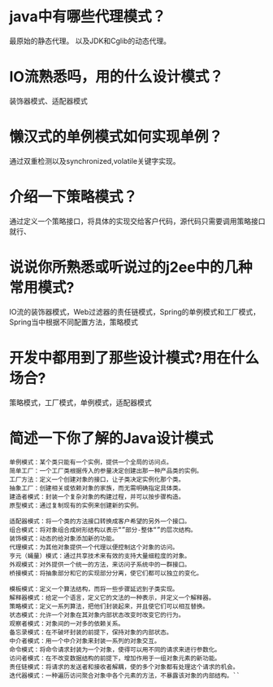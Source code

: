 
# java中有哪些代理模式？
最原始的静态代理。 以及JDK和Cglib的动态代理。


# IO流熟悉吗，用的什么设计模式？
装饰器模式、适配器模式



# 懒汉式的单例模式如何实现单例？
通过双重检测以及synchronized,volatile关键字实现。


# 介绍一下策略模式？
通过定义一个策略接口，将具体的实现交给客户代码，源代码只需要调用策略接口就行、




# 说说你所熟悉或听说过的j2ee中的几种常用模式?  

IO流的装饰器模式，Web过滤器的责任链模式，Spring的单例模式和工厂模式，  
Spring当中根据不同配置方法，策略模式

# 开发中都用到了那些设计模式?用在什么场合?
策略模式，工厂模式，单例模式，适配器模式

# 简述一下你了解的Java设计模式
```
单例模式：某个类只能有一个实例，提供一个全局的访问点。
简单工厂：一个工厂类根据传入的参量决定创建出那一种产品类的实例。
工厂方法：定义一个创建对象的接口，让子类决定实例化那个类。
抽象工厂：创建相关或依赖对象的家族，而无需明确指定具体类。
建造者模式：封装一个复杂对象的构建过程，并可以按步骤构造。
原型模式：通过复制现有的实例来创建新的实例。
 
适配器模式：将一个类的方法接口转换成客户希望的另外一个接口。
组合模式：将对象组合成树形结构以表示“”部分-整体“”的层次结构。
装饰模式：动态的给对象添加新的功能。
代理模式：为其他对象提供一个代理以便控制这个对象的访问。
亨元（蝇量）模式：通过共享技术来有效的支持大量细粒度的对象。
外观模式：对外提供一个统一的方法，来访问子系统中的一群接口。
桥接模式：将抽象部分和它的实现部分分离，使它们都可以独立的变化。
 
模板模式：定义一个算法结构，而将一些步骤延迟到子类实现。
解释器模式：给定一个语言，定义它的文法的一种表示，并定义一个解释器。
策略模式：定义一系列算法，把他们封装起来，并且使它们可以相互替换。
状态模式：允许一个对象在其对象内部状态改变时改变它的行为。
观察者模式：对象间的一对多的依赖关系。
备忘录模式：在不破坏封装的前提下，保持对象的内部状态。
中介者模式：用一个中介对象来封装一系列的对象交互。
命令模式：将命令请求封装为一个对象，使得可以用不同的请求来进行参数化。
访问者模式：在不改变数据结构的前提下，增加作用于一组对象元素的新功能。
责任链模式：将请求的发送者和接收者解耦，使的多个对象都有处理这个请求的机会。
迭代器模式：一种遍历访问聚合对象中各个元素的方法，不暴露该对象的内部结构。``
```
